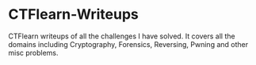 # CTFlearn-Writeups
CTFlearn writeups of all the challenges I have solved. It covers all the domains including Cryptography, Forensics, Reversing, Pwning and other misc problems.
